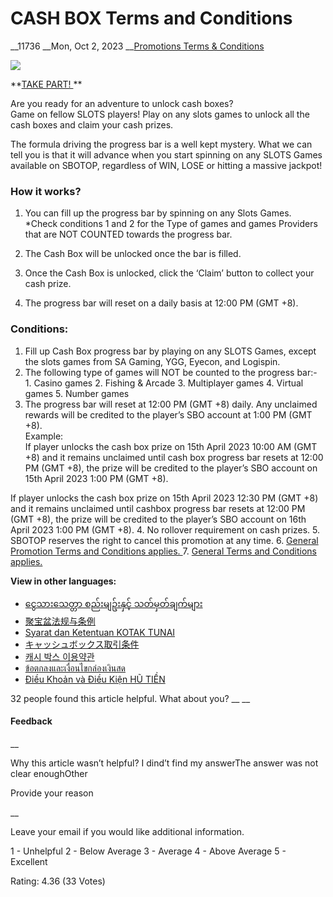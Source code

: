 # CASH BOX Terms and Conditions

__11736 __Mon, Oct 2, 2023 __[Promotions Terms & Conditions](https://help.sbotop.com/category/rules-regulations/promotions-terms-conditions/35/ "Categories » Rules & Regulations » Promotions Terms & Conditions ")

![](https://help.sbotop.com/assets/CashBox-SBOTOP-EN.jpg)

**[TAKE PART! ](https://www.sbotop.com/games?lg=en) **

Are you ready for an adventure to unlock cash boxes?   
Game on fellow SLOTS players! Play on any slots games to unlock all the cash boxes and claim your cash prizes.

The formula driving the progress bar is a well kept mystery. What we can tell you is that it will advance when you start spinning on any SLOTS Games available on SBOTOP, regardless of WIN, LOSE or hitting a massive jackpot!

###  How it works? 

  1. You can fill up the progress bar by spinning on any Slots Games. *Check conditions 1 and 2 for the Type of games and games Providers that are NOT COUNTED towards the progress bar.
  2. The Cash Box will be unlocked once the bar is filled.   


  3. Once the Cash Box is unlocked, click the ‘Claim’ button to collect your cash prize.
  4. The progress bar will reset on a daily basis at 12:00 PM (GMT +8).



###  Conditions:

  1. Fill up Cash Box progress bar by playing on any SLOTS Games, except the slots games from SA Gaming, YGG, Eyecon, and Logispin.
  2. The following type of games will NOT be counted to the progress bar:- 
    1. Casino games
    2. Fishing & Arcade
    3. Multiplayer games
    4. Virtual games
    5. Number games
  3. The progress bar will reset at 12:00 PM (GMT +8) daily. Any unclaimed rewards will be credited to the player’s SBO account at 1:00 PM (GMT +8).   
Example:   
If player unlocks the cash box prize on 15th April 2023 10:00 AM (GMT +8) and it remains unclaimed until cash box progress bar resets at 12:00 PM (GMT +8), the prize will be credited to the player’s SBO account on 15th April 2023 1:00 PM (GMT +8).   
  
If player unlocks the cash box prize on 15th April 2023 12:30 PM (GMT +8) and it remains unclaimed until cashbox progress bar resets at 12:00 PM (GMT +8), the prize will be credited to the player’s SBO account on 16th April 2023 1:00 PM (GMT +8).
  4. No rollover requirement on cash prizes.
  5. SBOTOP reserves the right to cancel this promotion at any time.
  6. [ General Promotion Terms and Conditions applies. ](https://help.sbotop.com/article-265.html)
  7. [ General Terms and Conditions applies.](https://help.sbotop.com/article-265.html)



**View in other languages:**

  * [ငွေသားသေတ္တာ စည်းမျဥ်းနှင့် သတ်မှတ်ချက်များ](https://help.sbotop.com/article-11738.html)
  * [聚宝盆法规与条例](https://help.sbotop.com/article-11739.html)
  * [Syarat dan Ketentuan KOTAK TUNAI](https://help.sbotop.com/article-11740.html)
  * [キャッシュボックス取引条件](https://help.sbotop.com/article-11741.html)
  * [캐시 박스 이용약관](https://help.sbotop.com/article-11742.html)
  * [ข้อตกลงและเงื่อนไขกล่องเงินสด](https://help.sbotop.com/article-11743.html)
  * [Điều Khoản và Điều Kiện HŨ TIỀN](https://help.sbotop.com/article-11744.html)



32 people found this article helpful. What about you?  __ __

#### Feedback

__

Why this article wasn’t helpful? I dind’t find my answerThe answer was not clear enoughOther

Provide your reason

__

Leave your email if you would like additional information.

1 - Unhelpful 2 - Below Average 3 - Average 4 - Above Average 5 - Excellent

Rating: 4.36 (33 Votes)
